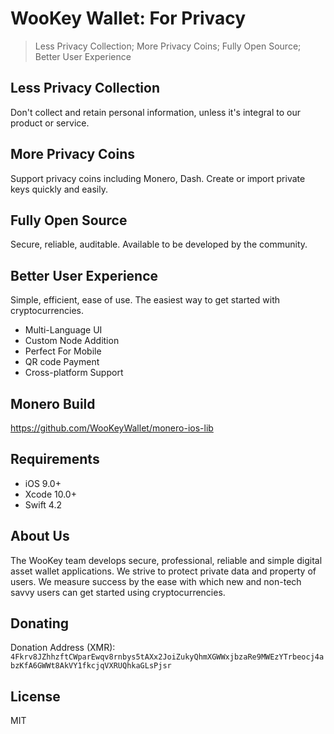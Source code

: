 # WooKey Wallet: For Privacy

> Less Privacy Collection; More Privacy Coins; Fully Open Source; Better User Experience

## Less Privacy Collection

Don't collect and retain personal information, unless it's integral to our product or service.

## More Privacy Coins

Support privacy coins including Monero, Dash. Create or import private keys quickly and easily.

## Fully Open Source

Secure, reliable, auditable. Available to be developed by the community.

## Better User Experience

Simple, efficient, ease of use. The easiest way to get started with cryptocurrencies.

- Multi-Language UI
- Custom Node Addition
- Perfect For Mobile
- QR code Payment
- Cross-platform Support

## Monero Build 

https://github.com/WooKeyWallet/monero-ios-lib

## Requirements

- iOS 9.0+
- Xcode 10.0+
- Swift 4.2

## About Us

The WooKey team develops secure, professional, reliable and simple digital asset wallet applications. We strive to protect private data and property of users. We measure success by the ease with which new and non-tech savvy users can get started using cryptocurrencies.

## Donating

Donation Address (XMR): `4Fkrv8JZhhzftCWparEwqv8rnbys5tAXx2JoiZukyQhmXGWWxjbzaRe9MWEzYTrbeocj4abzKfA6GWWt8AkVY1fkcjqVXRUQhkaGLsPjsr`

## License

MIT
